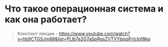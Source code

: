 # Что такое операционная система и как она работает?

> Конспект лекции - https://www.youtube.com/watch?v=hb9CTGSJm88&list=PLlb7e2G7aSpRgsZVTYYbpqiFrIcIpf8kp

